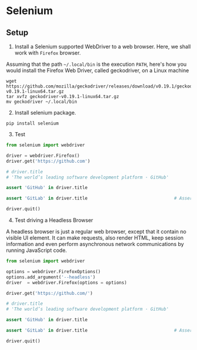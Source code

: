# Selenium

## Setup

1. Install a Selenium supported WebDriver to a web browser. Here, we shall work with `Firefox` browser.

Assuming that the path `~/.local/bin` is the execution `PATH`, here's how you would install the Firefox Web Driver, called geckodriver, on a Linux machine

```shell
wget https://github.com/mozilla/geckodriver/releases/download/v0.19.1/geckodriver-v0.19.1-linux64.tar.gz
tar xvfz geckodriver-v0.19.1-linux64.tar.gz
mv geckodriver ~/.local/bin
```

2. Install selenium package.

```shell
pip install selenium
```

3. Test

```python
from selenium import webdriver

driver = webdriver.Firefox()
driver.get('https://github.com')

# driver.title
# 'The world’s leading software development platform · GitHub'

assert 'GitHub' in driver.title

assert 'GitLab' in driver.title                                 # Assertion Error

driver.quit()
```

4. Test driving a Headless Browser

A headless browser is just a regular web browser, except that it contain no visible UI element. It can make requests, also render HTML, keep session information and even perform asynchronous network communications by running JavaScript code.

```python
from selenium import webdriver

options = webdriver.FirefoxOptions()
options.add_argument('--headless')
driver  = webdriver.Firefox(options = options)

driver.get('https://github.com/')

# driver.title
# 'The world’s leading software development platform · GitHub'

assert 'GitHub' in driver.title

assert 'GitLab' in driver.title                                 # Assertion Error

driver.quit()
```

